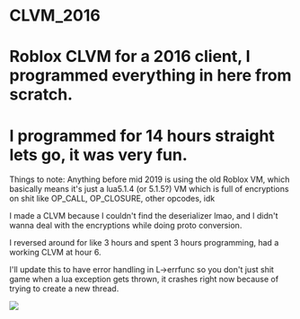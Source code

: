 # CLVM_2016
# Roblox CLVM for a 2016 client, I programmed everything in here from scratch.
# I programmed for 14 hours straight lets go, it was very fun.

Things to note:
Anything before mid 2019 is using the old Roblox VM, which basically means it's just a lua5.1.4 (or 5.1.5?) VM which is full of encryptions on shit like OP_CALL, OP_CLOSURE, other opcodes, idk

I made a CLVM because I couldn't find the deserializer lmao, and I didn't wanna deal with the encryptions while doing proto conversion.

I reversed around for like 3 hours and spent 3 hours programming, had a working CLVM at hour 6.

I'll update this to have error handling in L->errfunc so you don't just shit game when a lua exception gets thrown, it crashes right now because of trying to create a new thread.

![](https://i.gyazo.com/81147b516b120d3dbeda1f73565f2ea6.gif)
